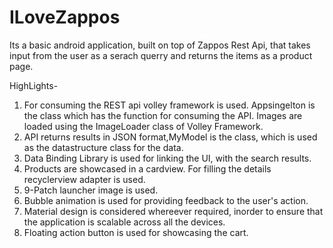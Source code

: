 # ILoveZappos
Its a basic android application, built on top of Zappos Rest Api, that takes input from the user as a serach querry and returns the items as a product page.

HighLights- 
1) For consuming the REST api volley framework is used.
   Appsingelton is the class which has the function for consuming the API. Images are loaded using the ImageLoader class of Volley Framework.
2) API returns results in JSON format,MyModel is the class, which is used as the datastructure class for the data.
3) Data Binding Library is used for linking the UI, with the search results.
4) Products are showcased in a cardview. For filling the details recyclerview adapter is used.
5) 9-Patch launcher image is used.
6) Bubble animation is used for providing feedback to the user's action.
7) Material design is considered whereever required, inorder to ensure that the application is scalable across all the devices.
8) Floating action button is used for showcasing the cart.
